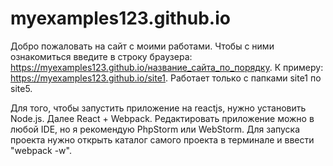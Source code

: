 # myexamples123.github.io

Добро пожаловать на сайт с моими работами. Чтобы с ними ознакомиться введите в строку браузера: https://myexamples123.github.io/название_сайта_по_порядку. К примеру: https://myexamples123.github.io/site1. Работает только с папками site1 по site5. 

Для того, чтобы запустить приложение на reactjs, нужно установить Node.js. Далее React + Webpack. Редактировать приложение можно в любой IDE, но я рекомендую PhpStorm или WebStorm. 
Для запуска проекта нужно открыть каталог самого проекта в терминале и ввести "webpack -w".
